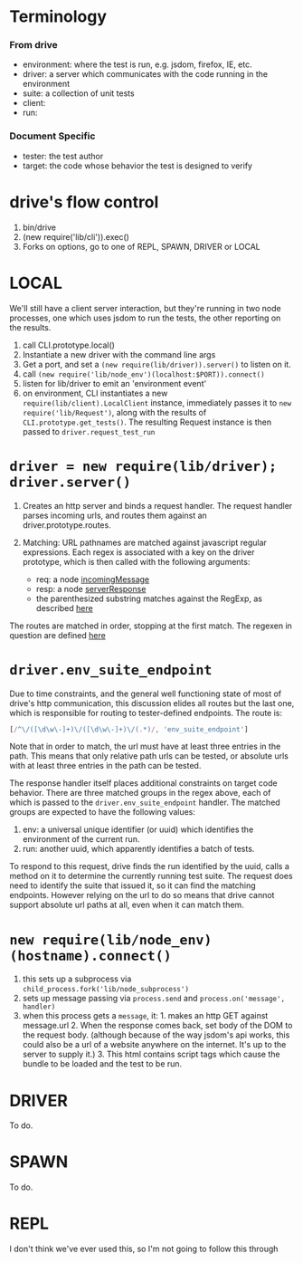 # Terminology

### From drive
- environment: where the test is run, e.g. jsdom, firefox, IE, etc.
- driver: a server which communicates with the code running in the environment
- suite: a collection of unit tests
- client:
- run:

### Document Specific

- tester: the test author
- target: the code whose behavior the test is designed to verify

# drive's flow control

1. bin/drive
2. (new require('lib/cli')).exec()
3. Forks on options, go to one of REPL, SPAWN, DRIVER or LOCAL

# LOCAL

We'll still have a client server interaction, but they're running in two node
processes, one which uses jsdom to run the tests, the other reporting on the
results.

1. call CLI.prototype.local()
2. Instantiate a new driver with the command line args
3. Get a port, and set a `(new require(lib/driver)).server()` to listen on it.
5. call `(new require('lib/node_env')(localhost:$PORT)).connect()`
6. listen for lib/driver to emit an 'environment event'
7. on environment, CLI instantiates a new `require(lib/client).LocalClient`
   instance, immediately passes it to `new require('lib/Request')`, along with
   the results of ``CLI.prototype.get_tests()``. The resulting Request instance
   is then passed to ``driver.request_test_run``

# `driver = new require(lib/driver); driver.server()`
 
1. Creates an http server and binds a request handler. The request handler
   parses incoming urls, and routes them against an driver.prototype.routes. 
2. Matching: URL pathnames are matched against javascript regular expressions.
   Each regex is associated with a key on the driver prototype, which is then
   called with the following arguments:

   - req: a node [incomingMessage](http://nodejs.org/api/http.html#http_http_incomingmessage)
   - resp: a node [serverResponse](http://nodejs.org/api/http.html#http_class_http_serverresponse)
   - the parenthesized substring matches against the RegExp, as described [here](https://developer.mozilla.org/en-US/docs/Web/JavaScript/Reference/Global_Objects/RegExp/exec)

  The routes are matched in order, stopping at the first match. The regexen in
  question are defined [here](https://github.com/urbanairship/drive.js/blob/master/lib/driver.js#L215-L230)

# `driver.env_suite_endpoint`
  
Due to time constraints, and the general well functioning state of most of
drive's http communication, this discussion elides all routes but the last
one, which is responsible for routing to tester-defined endpoints. The route
is:

```javascript
[/^\/([\d\w\-]+)\/([\d\w\-]+)\/(.*)/, 'env_suite_endpoint']
```

Note that in order to match, the url must have at least three entries in the
path. This means that only relative path urls can be tested, or absolute urls
with at least three entries in the path can be tested. 

The response handler itself places additional constraints on target code
behavior. There are three matched groups in the regex above, each of which is
passed to the `driver.env_suite_endpoint` handler. The matched groups are
expected to have the following values:

1. env: a universal unique identifier (or uuid) which identifies the
   environment of the current run.
2. run: another uuid, which apparently identifies a batch of tests.

To respond to this request, drive finds the run identified by the uuid, calls a
method on it to determine the currently running test suite. The request does
need to identify the suite that issued it, so it can find the matching
endpoints. However relying on the url to do so means that drive cannot support
absolute url paths at all, even when it can match them. 

# `new require(lib/node_env)(hostname).connect()`
  1. this sets up a subprocess via `child_process.fork('lib/node_subprocess')`
  2. sets up message passing via `process.send` and `process.on('message', handler)`
  3. when this process gets a `message`, it:
    1. makes an http GET against message.url
    2. When the response comes back, set body of the DOM to the request body.
       (although because of the way jsdom's api works, this could also be a url
       of a website anywhere on the internet. It's up to the server to supply
       it.)
    3. This html contains script tags which cause the bundle to be loaded and
       the test to be run.


# DRIVER

To do.

# SPAWN

To do.


# REPL

I don't think we've ever used this, so I'm not going to follow this through

